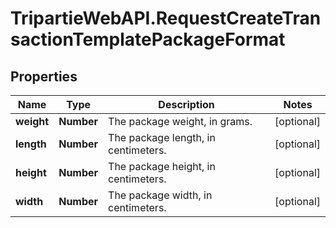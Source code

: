 # TripartieWebAPI.RequestCreateTransactionTemplatePackageFormat

## Properties

Name | Type | Description | Notes
------------ | ------------- | ------------- | -------------
**weight** | **Number** | The package weight, in grams. | [optional] 
**length** | **Number** | The package length, in centimeters. | [optional] 
**height** | **Number** | The package height, in centimeters. | [optional] 
**width** | **Number** | The package width, in centimeters. | [optional] 



